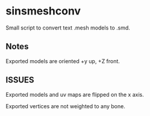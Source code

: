 # sinsmeshconv
Small script to convert text .mesh models to .smd.

## Notes
Exported models are oriented +y up, +Z front.


## ISSUES
Exported models and uv maps are flipped on the x axis.

Exported vertices are not weighted to any bone.
